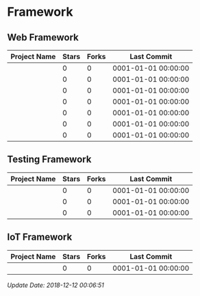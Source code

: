 # Framework

## Web Framework

| Project Name | Stars | Forks | Last Commit |
| ------------ | ----- | ----- | ----------- |
| []() | 0 | 0 | 0001-01-01 00:00:00 |
| []() | 0 | 0 | 0001-01-01 00:00:00 |
| []() | 0 | 0 | 0001-01-01 00:00:00 |
| []() | 0 | 0 | 0001-01-01 00:00:00 |
| []() | 0 | 0 | 0001-01-01 00:00:00 |
| []() | 0 | 0 | 0001-01-01 00:00:00 |
| []() | 0 | 0 | 0001-01-01 00:00:00 |

## Testing Framework

| Project Name | Stars | Forks | Last Commit |
| ------------ | ----- | ----- | ----------- |
| []() | 0 | 0 | 0001-01-01 00:00:00 |
| []() | 0 | 0 | 0001-01-01 00:00:00 |
| []() | 0 | 0 | 0001-01-01 00:00:00 |

## IoT Framework

| Project Name | Stars | Forks | Last Commit |
| ------------ | ----- | ----- | ----------- |
| []() | 0 | 0 | 0001-01-01 00:00:00 |

*Update Date: 2018-12-12 00:06:51*